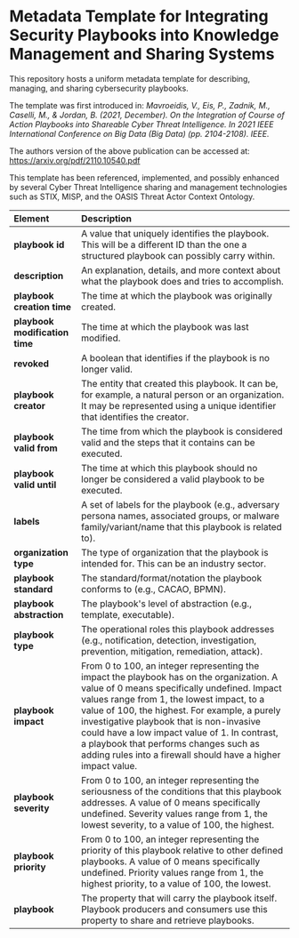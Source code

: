 # Metadata Template for Integrating Security Playbooks into Knowledge Management and Sharing Systems

This repository hosts a uniform metadata template for describing, managing, and sharing cybersecurity playbooks. 

The template was first introduced in: *Mavroeidis, V., Eis, P., Zadnik, M., Caselli, M., & Jordan, B. (2021, December). On the Integration of Course of Action Playbooks into Shareable Cyber Threat Intelligence. In 2021 IEEE International Conference on Big Data (Big Data) (pp. 2104-2108). IEEE.*

The authors version of the above publication can be accessed at: https://arxiv.org/pdf/2110.10540.pdf

This template has been referenced, implemented, and possibly enhanced by several Cyber Threat Intelligence sharing and management technologies such as STIX, MISP, and the OASIS Threat Actor Context Ontology.

| Element | Description |
| :--- | :--- |
| **playbook id** | A value that uniquely identifies the playbook. This will be a different ID than the one a structured playbook can possibly carry within. |
| **description** | An explanation, details, and more context about what the playbook does and tries to accomplish. |
| **playbook creation time** | The time at which the playbook was originally created. |
| **playbook modification time** | The time at which the playbook was last modified. |
| **revoked** | A boolean that identifies if the playbook is no longer valid. |
| **playbook creator** | The entity that created this playbook. It can be, for example, a natural person or an organization. It may be represented using a unique identifier that identifies the creator. |
| **playbook valid from** | The time from which the playbook is considered valid and the steps that it contains can be executed. |
| **playbook valid until** | The time at which this playbook should no longer be considered a valid playbook to be executed. |
| **labels** | A set of labels for the playbook (e.g., adversary persona names, associated groups, or malware family/variant/name that this playbook is related to). |
| **organization type** | The type of organization that the playbook is intended for. This can be an industry sector. |
| **playbook standard** | The standard/format/notation the playbook conforms to (e.g., CACAO, BPMN). |
| **playbook abstraction** | The playbook's level of abstraction (e.g., template, executable).  |
| **playbook type** | The operational roles this playbook addresses (e.g., notification, detection, investigation, prevention, mitigation, remediation, attack). |
| **playbook impact** | From 0 to 100, an integer representing the impact the playbook has on the organization. A value of 0 means specifically undefined. Impact values range from 1, the lowest impact, to a value of 100, the highest. For example, a purely investigative playbook that is non-invasive could have a low impact value of 1. In contrast, a playbook that performs changes such as adding rules into a firewall should have a higher impact value. |
| **playbook severity** | From 0 to 100, an integer representing the seriousness of the conditions that this playbook addresses. A value of 0 means specifically undefined. Severity values range from 1, the lowest severity, to a value of 100, the highest. |
| **playbook priority** | From 0 to 100, an integer representing the priority of this playbook relative to other defined playbooks. A value of 0 means specifically undefined. Priority values range from 1, the highest priority, to a value of 100, the lowest. |
| **playbook** | The property that will carry the playbook itself. Playbook producers and consumers use this property to share and retrieve playbooks. |
